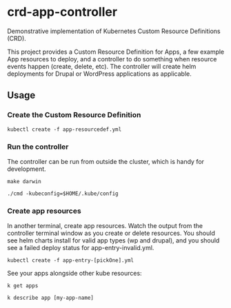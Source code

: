 # crd-app-controller

Demonstrative implementation of Kubernetes Custom Resource Definitions (CRD).

This project provides a Custom Resource Definition for Apps, a few example App resources to deploy, and a controller to do something when resource events happen (create, delete, etc). The controller will create helm deployments for Drupal or WordPress applications as applicable.

## Usage

### Create the Custom Resource Definition

```
kubectl create -f app-resourcedef.yml
```

### Run the controller

The controller can be run from outside the cluster, which is handy for development.

```
make darwin
```

```
./cmd -kubeconfig=$HOME/.kube/config
```

### Create app resources

In another terminal, create app resources. Watch the output from the controller terminal window as you create or delete resources. You should see helm charts install for valid app types (wp and drupal), and you should see a failed deploy status for app-entry-invalid.yml.

```
kubectl create -f app-entry-[pickOne].yml
```

See your apps alongside other kube resources:

```
k get apps
```


```
k describe app [my-app-name]
```
